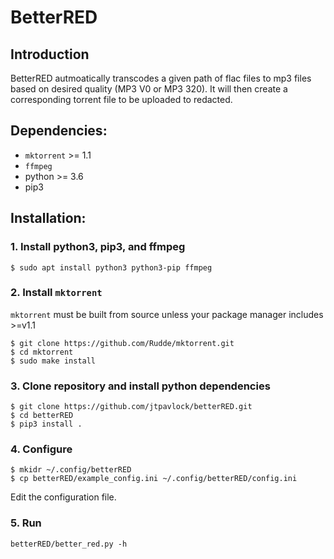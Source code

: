 # BetterRED

## Introduction
BetterRED autmoatically transcodes a given path of flac files to mp3 files
based on desired quality (MP3 V0 or MP3 320). It will then create a
corresponding torrent file to be uploaded to redacted.

## Dependencies:
  * `mktorrent` >= 1.1
  * `ffmpeg`
  * python >= 3.6
  * pip3

## Installation:

### 1. Install python3, pip3, and ffmpeg
`$ sudo apt install python3 python3-pip ffmpeg`

### 2. Install `mktorrent`
`mktorrent` must be built from source unless your package manager includes >=v1.1

~~~
$ git clone https://github.com/Rudde/mktorrent.git
$ cd mktorrent
$ sudo make install
~~~

### 3. Clone repository and install python dependencies

~~~
$ git clone https://github.com/jtpavlock/betterRED.git
$ cd betterRED
$ pip3 install .
~~~

### 4. Configure

~~~
$ mkidr ~/.config/betterRED
$ cp betterRED/example_config.ini ~/.config/betterRED/config.ini
~~~

Edit the configuration file.

### 5. Run
`betterRED/better_red.py -h`
